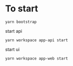 # To start

```
yarn bootstrap
```

start api

```
yarn workspace app-api start
```

start ui

```
yarn workspace app-web start
```
